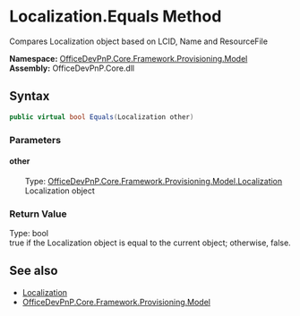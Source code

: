 # Localization.Equals Method  
 Compares Localization object based on LCID, Name and ResourceFile   

**Namespace:** [OfficeDevPnP.Core.Framework.Provisioning.Model](OfficeDevPnP.Core.Framework.Provisioning.Model.md)  
**Assembly:** OfficeDevPnP.Core.dll  
## Syntax
```C#
public virtual bool Equals(Localization other)
```
### Parameters
#### other  
&emsp;&emsp;Type: [OfficeDevPnP.Core.Framework.Provisioning.Model.Localization](OfficeDevPnP.Core.Framework.Provisioning.Model.Localization.md)  
&emsp;&emsp;Localization object  

  

### Return Value
Type: bool  
true if the Localization object is equal to the current object; otherwise, false.  


## See also
- [Localization](OfficeDevPnP.Core.Framework.Provisioning.Model.Localization.md) 
- [OfficeDevPnP.Core.Framework.Provisioning.Model](OfficeDevPnP.Core.Framework.Provisioning.Model.md) 
